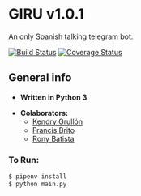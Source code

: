 # GIRU v1.0.1

An only Spanish talking telegram bot.

[![Build Status](https://travis-ci.org/kengru/Giru.svg?branch=master)](https://travis-ci.org/kengru/Giru)
[![Coverage Status](https://coveralls.io/repos/github/kengru/Giru/badge.svg?branch=master)](https://coveralls.io/github/kengru/Giru?branch=master)

## General info

* **Written in Python 3**
+ **Colaborators:**
	+ [Kendry Grullón](http://github.com/kengru)
	+ [Francis Brito](https://github.com/francisbrito)
	+ [Rony Batista](https://github.com/ronyb29)

### To Run:

```bash
$ pipenv install
$ python main.py
```

